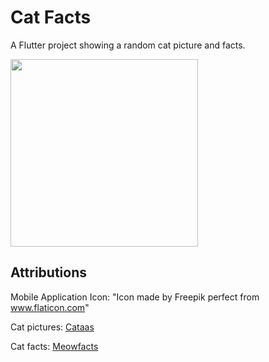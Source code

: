 # Cat Facts

A Flutter project showing a random cat picture and facts.

<img src="images/preview.gif" height='300px'>

## Attributions

Mobile Application Icon: 
"Icon made by Freepik perfect from www.flaticon.com"

Cat pictures: [Cataas](https://cataas.com)

Cat facts: [Meowfacts](https://meowfacts.herokuapp.com/)
